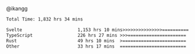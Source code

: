 @ikangg
<!--START_SECTION:waka-->

```txt
Total Time: 1,832 hrs 34 mins

Svelte                     1,153 hrs 10 mins>>>>>>>>>>>>>>>==========   61.80 %
TypeScript                 226 hrs 27 mins >>>======================   12.14 %
Rust                       49 hrs 10 mins  >========================   02.64 %
Other                      33 hrs 17 mins  =========================   01.78 %
```

<!--END_SECTION:waka-->
